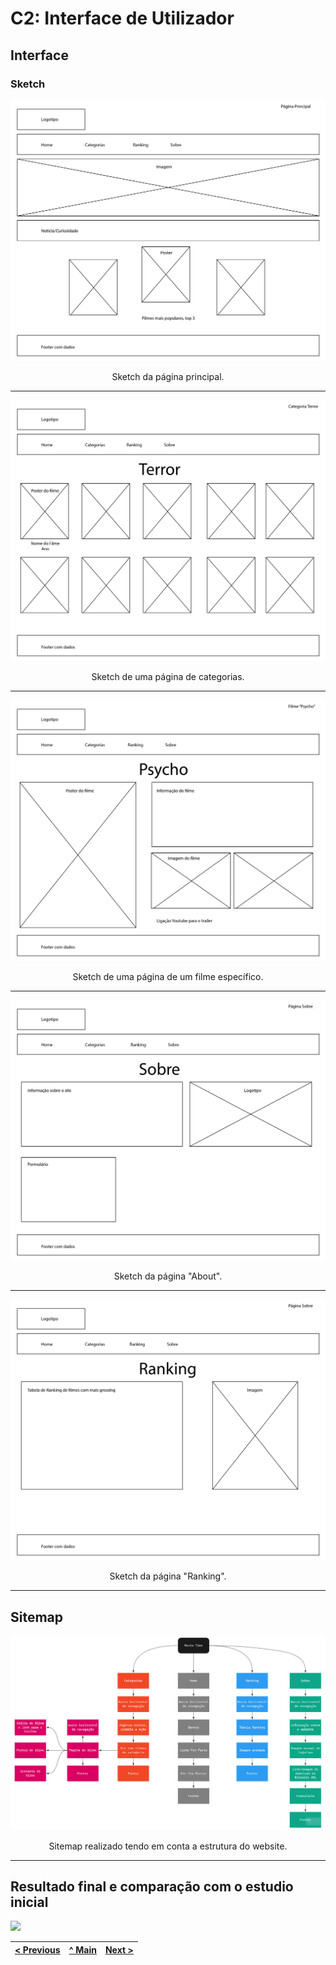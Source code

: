 # C2: Interface de Utilizador

## Interface

### Sketch

![](ficheiros_auxiliares/TW02_sketch_website-01.jpg)

<p align="center">Sketch da página principal.</p>

<hr>

![](ficheiros_auxiliares/TW02_sketch_website-02.jpg)

<p align="center">Sketch de uma página de categorias.</p>

<hr>

![](ficheiros_auxiliares/TW02_sketch_website-03.jpg)

<p align="center">Sketch de uma página de um filme específico.</p>

<hr>

![](ficheiros_auxiliares/TW02_sketch_website-04.jpg)

<p align="center">Sketch da página "About".</p>

<hr>

![](ficheiros_auxiliares/TW02_sketch_website-05.jpg)

<p align="center">Sketch da página "Ranking".</p>

<hr>

## Sitemap

![](ficheiros_auxiliares/TW02_sitemap.jpg)

<p align="center">Sitemap realizado tendo em conta a estrutura do website.</p>

<hr>

## Resultado final e comparação com o estudio inicial

![](ficheiros_auxiliares/pagina_home.jpg)

<table>
<thead>
<tr>
<th align="left"><a href="https://github.com/TCM-TW02/trabalhofinal/blob/main/docs/c1.md">&lt; Previous</a></th>
<th align="center"><a href="https://github.com/TCM-TW02/trabalhofinal#report">^ Main</a></th>
<th align="right"><a href="https://github.com/TCM-TW02/trabalhofinal/blob/main/docs/c3.md">Next &gt;</a></th>
</tr>
</thead>
</table>


